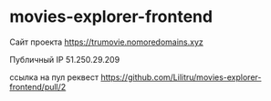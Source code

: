 # movies-explorer-frontend
Сайт проекта https://trumovie.nomoredomains.xyz

Публичный IP 51.250.29.209

ссылка на пул реквест https://github.com/Lilitru/movies-explorer-frontend/pull/2